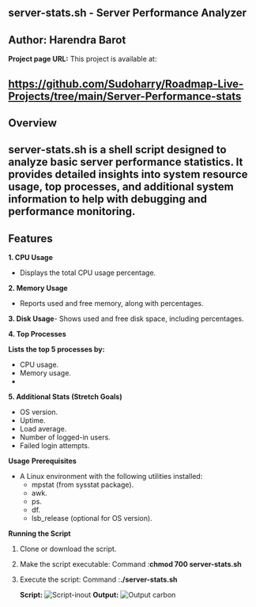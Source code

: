 server-stats.sh - Server Performance Analyzer
---
Author: Harendra Barot
---
**Project page URL:** 
This project is available at:

https://github.com/Sudoharry/Roadmap-Live-Projects/tree/main/Server-Performance-stats
---

Overview
---
server-stats.sh is a shell script designed to analyze basic server performance statistics. It provides detailed insights into system resource usage, top processes, and additional system information to help with debugging and performance monitoring.
---
Features
---
**1. CPU Usage**
- Displays the total CPU usage percentage.

**2. Memory Usage**
- Reports used and free memory, along with percentages.

**3. Disk Usage**- Shows used and free disk space, including percentages.

**4. Top Processes**

   **Lists the top 5 processes by:**
   
-  CPU usage.
  -  Memory usage.
  -  
**5. Additional Stats (Stretch Goals)**
- OS version.
- Uptime.
- Load average.
- Number of logged-in users.
- Failed login attempts.

**Usage**
**Prerequisites**
- A Linux environment with the following utilities installed:
   - mpstat (from sysstat package).
   - awk.
   - ps.
   - df.
  - lsb_release (optional for OS version).
    
**Running the Script**
 1) Clone or download the script.
 2) Make the script executable:
    Command :**chmod 700 server-stats.sh**
 3) Execute the script:
    Command :**./server-stats.sh**
    
    **Script:**
    ![Script-inout](https://github.com/user-attachments/assets/0e4b9c63-d827-445e-abd0-0047c493259b)
    **Output:**
   ![Output carbon](https://github.com/user-attachments/assets/50f98db3-9163-4477-b5c1-cea7813c33a3)

